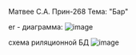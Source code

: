 Матвее С.А. 
Прин-268 
Тема: "Бар"

er - диаграмма:
![image](https://github.com/Sqaz33/bdSem/assets/92298113/822c8ad9-cdd0-4045-9824-1d55a8e52acb)

схема риляционной БД
![image](https://github.com/Sqaz33/bdSem/assets/92298113/714a17ac-bc56-4482-a8ca-60c6ed4e79b5)

